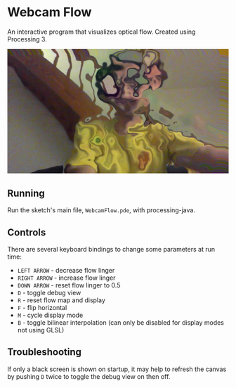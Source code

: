 # Webcam Flow

An interactive program that visualizes optical flow. Created using Processing 3.

![Image of Yaktocat](https://raw.githubusercontent.com/maxlep/WebcamFlow/master/screenshots/Screenshot%20from%202020-03-09%2020-34-19.png)

## Running

Run the sketch's main file, `WebcamFlow.pde`, with processing-java.

## Controls

There are several keyboard bindings to change some parameters at run time:
- `LEFT ARROW` - decrease flow linger
- `RIGHT ARROW` - increase flow linger
- `DOWN ARROW` - reset flow linger to 0.5
- `D` - toggle debug view
- `R` - reset flow map and display
- `F` - flip horizontal
- `M` - cycle display mode
- `B` - toggle bilinear interpolation (can only be disabled for display modes not using GLSL)

## Troubleshooting

If only a black screen is shown on startup, it may help to refresh the canvas by pushing `D` twice to toggle the debug view on then off.
